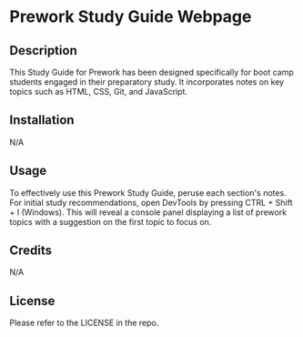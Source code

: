 # Prework Study Guide Webpage

## Description

This Study Guide for Prework has been designed specifically for boot camp students engaged in their preparatory study. 
It incorporates notes on key topics such as HTML, CSS, Git, and JavaScript.

## Installation

N/A

## Usage

To effectively use this Prework Study Guide, peruse each section's notes. 
For initial study recommendations, open DevTools by pressing CTRL + Shift + I (Windows). 
This will reveal a console panel displaying a list of prework topics with a suggestion on the first topic to focus on.

## Credits

N/A

## License

Please refer to the LICENSE in the repo.